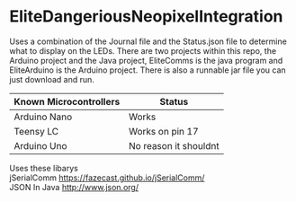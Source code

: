# EliteDangeriousNeopixelIntegration
Uses a combination of the Journal file and the Status.json file to determine what to display on the LEDs.
There are two projects within this repo, the Arduino project and the Java project, EliteComms is the java program and EliteArduino is the Arduino project. There is also a runnable jar file you can just download and run.

| Known Microcontrollers | Status |
| ------ | ------ |
| Arduino Nano | Works |
| Teensy LC | Works on pin 17 |
| Arduino Uno | No reason it shouldnt |  

Uses these libarys  
jSerialComm https://fazecast.github.io/jSerialComm/  
JSON In Java http://www.json.org/  
